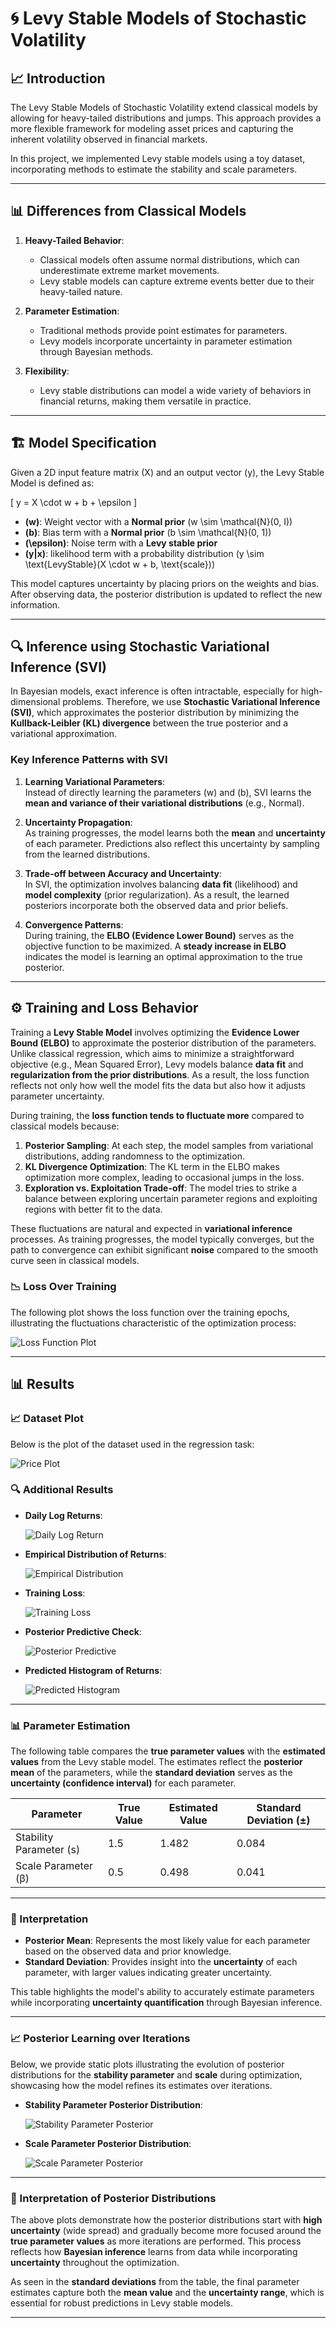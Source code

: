 # 🌀 Levy Stable Models of Stochastic Volatility

## 📈 Introduction

The Levy Stable Models of Stochastic Volatility extend classical models by allowing for heavy-tailed distributions and jumps. This approach provides a more flexible framework for modeling asset prices and capturing the inherent volatility observed in financial markets. 

In this project, we implemented Levy stable models using a toy dataset, incorporating methods to estimate the stability and scale parameters.

---

## 📊 Differences from Classical Models

1. **Heavy-Tailed Behavior**:
   - Classical models often assume normal distributions, which can underestimate extreme market movements.
   - Levy stable models can capture extreme events better due to their heavy-tailed nature.

2. **Parameter Estimation**:
   - Traditional methods provide point estimates for parameters.
   - Levy models incorporate uncertainty in parameter estimation through Bayesian methods.

3. **Flexibility**:
   - Levy stable distributions can model a wide variety of behaviors in financial returns, making them versatile in practice.

---

## 🏗️ Model Specification

Given a 2D input feature matrix \(X\) and an output vector \(y\), the Levy Stable Model is defined as:

\[
y = X \cdot w + b + \epsilon
\]

- **\(w\)**: Weight vector with a **Normal prior** \(w \sim \mathcal{N}(0, I)\)  
- **\(b\)**: Bias term with a **Normal prior** \(b \sim \mathcal{N}(0, 1)\)
- **\(\epsilon\)**: Noise term with a **Levy stable prior**
- **\(y|x\)**: likelihood term with a probability distribution \(y \sim \text{LevyStable}(X \cdot w + b, \text{scale})\)

This model captures uncertainty by placing priors on the weights and bias. After observing data, the posterior distribution is updated to reflect the new information.

---

## 🔍 Inference using Stochastic Variational Inference (SVI)

In Bayesian models, exact inference is often intractable, especially for high-dimensional problems. Therefore, we use **Stochastic Variational Inference (SVI)**, which approximates the posterior distribution by minimizing the **Kullback-Leibler (KL) divergence** between the true posterior and a variational approximation.

### Key Inference Patterns with SVI

1. **Learning Variational Parameters**:  
   Instead of directly learning the parameters \(w\) and \(b\), SVI learns the **mean and variance of their variational distributions** (e.g., Normal).

2. **Uncertainty Propagation**:  
   As training progresses, the model learns both the **mean** and **uncertainty** of each parameter. Predictions also reflect this uncertainty by sampling from the learned distributions.

3. **Trade-off between Accuracy and Uncertainty**:  
   In SVI, the optimization involves balancing **data fit** (likelihood) and **model complexity** (prior regularization). As a result, the learned posteriors incorporate both the observed data and prior beliefs.

4. **Convergence Patterns**:  
   During training, the **ELBO (Evidence Lower Bound)** serves as the objective function to be maximized. A **steady increase in ELBO** indicates the model is learning an optimal approximation to the true posterior.

---

## ⚙️ Training and Loss Behavior

Training a **Levy Stable Model** involves optimizing the **Evidence Lower Bound (ELBO)** to approximate the posterior distribution of the parameters. Unlike classical regression, which aims to minimize a straightforward objective (e.g., Mean Squared Error), Levy models balance **data fit** and **regularization from the prior distributions**. As a result, the loss function reflects not only how well the model fits the data but also how it adjusts parameter uncertainty.

During training, the **loss function tends to fluctuate more** compared to classical models because:

1. **Posterior Sampling**: At each step, the model samples from variational distributions, adding randomness to the optimization.
2. **KL Divergence Optimization**: The KL term in the ELBO makes optimization more complex, leading to occasional jumps in the loss.
3. **Exploration vs. Exploitation Trade-off**: The model tries to strike a balance between exploring uncertain parameter regions and exploiting regions with better fit to the data.

These fluctuations are natural and expected in **variational inference** processes. As training progresses, the model typically converges, but the path to convergence can exhibit significant **noise** compared to the smooth curve seen in classical models.

### 📉 Loss Over Training

The following plot shows the loss function over the training epochs, illustrating the fluctuations characteristic of the optimization process:

![Loss Function Plot](Plots/training%20loss.png)

---

## 📊 Results

### 📈 Dataset Plot

Below is the plot of the dataset used in the regression task:

![Price Plot](Plots/price.png)

### 🔍 Additional Results

- **Daily Log Returns**:
  
  ![Daily Log Return](Plots/daily_log_return.png)

- **Empirical Distribution of Returns**:
  
  ![Empirical Distribution](Plots/empirical_distribution.png)

- **Training Loss**:
  
  ![Training Loss](Plots/loss_over_training.png)

- **Posterior Predictive Check**:
  
  ![Posterior Predictive](Plots/posterior_predictive.png)

- **Predicted Histogram of Returns**:
  
  ![Predicted Histogram](Plots/predicted_histogram.png)

---

### 📊 Parameter Estimation

The following table compares the **true parameter values** with the **estimated values** from the Levy stable model. The estimates reflect the **posterior mean** of the parameters, while the **standard deviation** serves as the **uncertainty (confidence interval)** for each parameter.

| Parameter             | True Value | Estimated Value | Standard Deviation (±) |
|-----------------------|------------|-----------------|------------------------|
| Stability Parameter \(s\)  |  1.5       | 1.482           | 0.084                  |
| Scale Parameter \(β\)      |  0.5       | 0.498           | 0.041                  |

---

### 🌟 Interpretation

- **Posterior Mean**: Represents the most likely value for each parameter based on the observed data and prior knowledge.
- **Standard Deviation**: Provides insight into the **uncertainty** of each parameter, with larger values indicating greater uncertainty.

This table highlights the model's ability to accurately estimate parameters while incorporating **uncertainty quantification** through Bayesian inference.

---

### 📈 Posterior Learning over Iterations

Below, we provide static plots illustrating the evolution of posterior distributions for the **stability parameter** and **scale** during optimization, showcasing how the model refines its estimates over iterations.

- **Stability Parameter Posterior Distribution**:
  
  ![Stability Parameter Posterior](Plots/stability_parameter.png)

- **Scale Parameter Posterior Distribution**:
  
  ![Scale Parameter Posterior](Plots/scale_parameter.png)

---

### 🌟 Interpretation of Posterior Distributions

The above plots demonstrate how the posterior distributions start with **high uncertainty** (wide spread) and gradually become more focused around the **true parameter values** as more iterations are performed. This process reflects how **Bayesian inference** learns from data while incorporating **uncertainty** throughout the optimization.

As seen in the **standard deviations** from the table, the final parameter estimates capture both the **mean value** and the **uncertainty range**, which is essential for robust predictions in Levy stable models.

---
